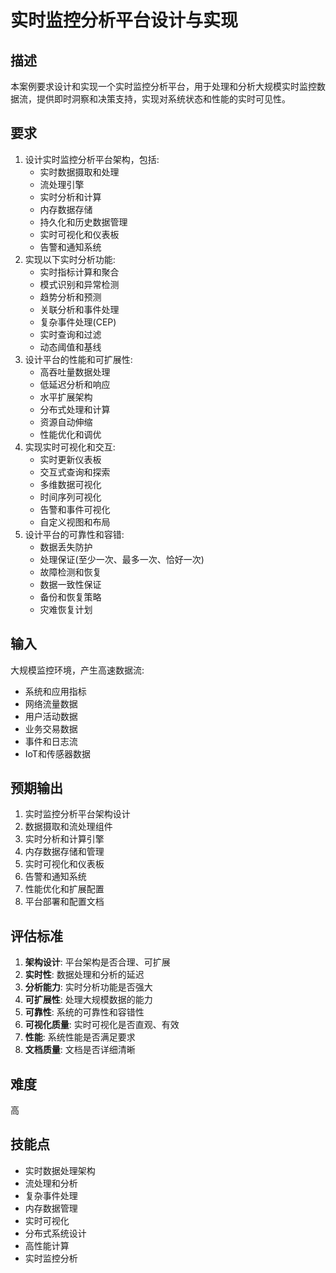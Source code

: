 # 实时监控分析平台设计与实现

## 描述

本案例要求设计和实现一个实时监控分析平台，用于处理和分析大规模实时监控数据流，提供即时洞察和决策支持，实现对系统状态和性能的实时可见性。

## 要求

1. 设计实时监控分析平台架构，包括:
   - 实时数据摄取和处理
   - 流处理引擎
   - 实时分析和计算
   - 内存数据存储
   - 持久化和历史数据管理
   - 实时可视化和仪表板
   - 告警和通知系统
2. 实现以下实时分析功能:
   - 实时指标计算和聚合
   - 模式识别和异常检测
   - 趋势分析和预测
   - 关联分析和事件处理
   - 复杂事件处理(CEP)
   - 实时查询和过滤
   - 动态阈值和基线
3. 设计平台的性能和可扩展性:
   - 高吞吐量数据处理
   - 低延迟分析和响应
   - 水平扩展架构
   - 分布式处理和计算
   - 资源自动伸缩
   - 性能优化和调优
4. 实现实时可视化和交互:
   - 实时更新仪表板
   - 交互式查询和探索
   - 多维数据可视化
   - 时间序列可视化
   - 告警和事件可视化
   - 自定义视图和布局
5. 设计平台的可靠性和容错:
   - 数据丢失防护
   - 处理保证(至少一次、最多一次、恰好一次)
   - 故障检测和恢复
   - 数据一致性保证
   - 备份和恢复策略
   - 灾难恢复计划

## 输入

大规模监控环境，产生高速数据流:
- 系统和应用指标
- 网络流量数据
- 用户活动数据
- 业务交易数据
- 事件和日志流
- IoT和传感器数据

## 预期输出

1. 实时监控分析平台架构设计
2. 数据摄取和流处理组件
3. 实时分析和计算引擎
4. 内存数据存储和管理
5. 实时可视化和仪表板
6. 告警和通知系统
7. 性能优化和扩展配置
8. 平台部署和配置文档

## 评估标准

1. **架构设计**: 平台架构是否合理、可扩展
2. **实时性**: 数据处理和分析的延迟
3. **分析能力**: 实时分析功能是否强大
4. **可扩展性**: 处理大规模数据的能力
5. **可靠性**: 系统的可靠性和容错性
6. **可视化质量**: 实时可视化是否直观、有效
7. **性能**: 系统性能是否满足要求
8. **文档质量**: 文档是否详细清晰

## 难度

高

## 技能点

- 实时数据处理架构
- 流处理和分析
- 复杂事件处理
- 内存数据管理
- 实时可视化
- 分布式系统设计
- 高性能计算
- 实时监控分析